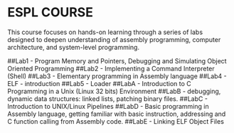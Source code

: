 # ESPL COURSE
This course focuses on hands-on learning through a series of labs designed to deepen understanding of 
assembly programming, computer architecture, and system-level programming.

##Lab1 - Program Memory and Pointers, Debugging and Simulating Object Oriented Programming
##Lab2 - Implementing a Command Interpreter (Shell)
##Lab3 - Elementary programming in Assembly language
##Lab4 - ELF - introduction
##Lab5 - Loader
##LabA - Introduction to C Programming in a Unix (Linux 32 bits) Environment
##LabB - debugging, dynamic data structures: linked lists, patching binary files.
##LabC - Introduction to UNIX/Linux Pipelines
##LabD - Basic programming in Assembly language, getting familiar with basic instruction, addressing and C function calling from Assembly code.
##LabE - Linking ELF Object Files

